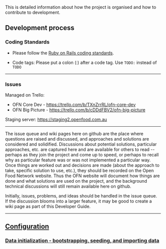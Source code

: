 This is detailed information about how the project is organised and how to contribute to development.

## Development process

### Coding Standards
* Please follow the [Ruby on Rails coding standards](http://guides.rubyonrails.org/contributing_to_ruby_on_rails.html#follow-the-coding-conventions).

* Code tags:  Please put a colon (:) after a code tag.  Use <code>TODO:</code> instead of <code>TODO</code>

***
### Issues
Managed on Trello:
- OFN Core Dev - https://trello.com/b/TXnZrrRL/ofn-core-dev
- OFN Big Picture - https://trello.com/b/cDDdFBV2/ofn-big-picture

Staging server: https://staging2.openfood.com.au

***
The issue queue and wiki pages here on github are the place where questions are raised and discussed, and approaches and solutions are considered and solidified. Discussions about potential solutions, particular approaches, etc. are captured here and are available for others to read  -- perhaps as they join the project and come up to speed, or perhaps to recall why as particular feature was or was not implemented a particular way. Once things are worked out and decisions are made (about the approach to take, specific solution to use, etc.), they should be recorded on the Open Food Network website. Thus the OFN website will document how things are done and what solutions are used on the project, and the background technical discussions will still remain available here on github. 

Initially, issues, problems, and ideas should be handled in the issue queue.  
If the discussion blooms into a larger feature, it may be good to create a wiki page as part of this Developer Guide.
***


## [Configuration](https://github.com/openfoodfoundation/openfoodnetwork/wiki/Configuration)
### [Data initialization - bootstrapping, seeding, and importing data](https://github.com/openfoodfoundation/openfoodnetwork/wiki/Data-initialization----bootstrapping,-seeding,-and-importing-data)
